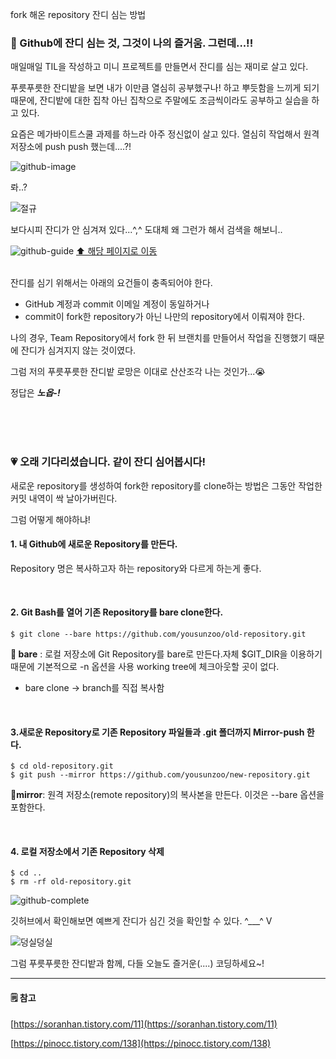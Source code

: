 fork 해온 repository 잔디 심는 방법

### 🌱 Github에 잔디 심는 것, 그것이 나의 즐거움. 그런데...!!

매일매일 TIL을 작성하고 미니 프로젝트를 만들면서 잔디를 심는 재미로 살고 있다.

푸릇푸릇한 잔디밭을 보면 내가 이만큼 열심히 공부했구나! 하고 뿌듯함을 느끼게 되기 때문에, 잔디밭에 대한 집착 아닌 집착으로 주말에도 조금씩이라도 공부하고 실습을 하고 있다.

요즘은 메가바이트스쿨 과제를 하느라 아주 정신없이 살고 있다. 열심히 작업해서 원격 저장소에 push push 했는데....?!

![github-image](https://img1.daumcdn.net/thumb/R1280x0/?scode=mtistory2&fname=https%3A%2F%2Fblog.kakaocdn.net%2Fdn%2FQG1nz%2FbtrVTVim19X%2FzQsy2Y8vj70cdtkmeIXqb0%2Fimg.png)

롸..?

![절규](https://blog.kakaocdn.net/dn/3Vqz4/btrVUz6E05O/rb718znxyhk0kZIVEy4AY1/img.gif)

보다시피 잔디가 안 심겨져 있다...^,^ 도대체 왜 그런가 해서 검색을 해보니..

![github-guide](https://img1.daumcdn.net/thumb/R1280x0/?scode=mtistory2&fname=https%3A%2F%2Fblog.kakaocdn.net%2Fdn%2FbVy9i9%2FbtrVU8HPmQn%2F0crhwH1O9FXnLDJpEXCTp1%2Fimg.png)
[⬆️ 해당 페이지로 이동](https://docs.github.com/en/account-and-profile/setting-up-and-managing-your-github-profile/managing-contribution-settings-on-your-profile/why-are-my-contributions-not-showing-up-on-my-profile)

<br>
잔디를 심기 위해서는 아래의 요건들이 충족되어야 한다.

- GitHub 계정과 commit 이메일 계정이 동일하거나
- commit이 fork한 repository가 아닌 나만의 repository에서 이뤄져야 한다.

나의 경우, Team Repository에서 fork 한 뒤 브랜치를 만들어서 작업을 진행했기 때문에 잔디가 심겨지지 않는 것이였다.

그럼 저의 푸릇푸릇한 잔디밭 로망은 이대로 산산조각 나는 것인가...😭

정답은 **_노옵-!_**

<br><br><br>

### 💗 오래 기다리셨습니다. 같이 잔디 심어봅시다!

새로운 repository를 생성하여 fork한 repository를 clone하는 방법은 그동안 작업한 커밋 내역이 싹 날아가버린다.

그럼 어떻게 해야하냐!

#### 1\. 내 Github에 새로운 Repository를 만든다.

Repository 명은 복사하고자 하는 repository와 다르게 하는게 좋다.

<br >

#### 2\. Git Bash를 열어 기존 Repository를 bare clone한다.

```
$ git clone --bare https://github.com/yousunzoo/old-repository.git
```

**🔹 bare** : 로컬 저장소에 Git Repository를 bare로 만든다.자체 $GIT_DIR을 이용하기 때문에 기본적으로 -n 옵션을 사용 working tree에 체크아웃할 곳이 없다.

- bare clone \-> branch를 직접 복사함

<br >

#### 3.새로운 Repository로 기존 Repository 파일들과 .git 폴더까지 Mirror-push 한다.

```
$ cd old-repository.git
$ git push --mirror https://github.com/yousunzoo/new-repository.git
```

**🔹mirror**: 원격 저장소(remote repository)의 복사본을 만든다. 이것은 --bare 옵션을 포함한다.

<br >

#### 4\. 로컬 저장소에서 기존 Repository 삭제

```
$ cd ..
$ rm -rf old-repository.git
```

![github-complete](https://img1.daumcdn.net/thumb/R1280x0/?scode=mtistory2&fname=https%3A%2F%2Fblog.kakaocdn.net%2Fdn%2Fde0Vmb%2FbtrVPGGiWuR%2FTlyHJT1XUVOu83ogKkvDT0%2Fimg.png)

깃허브에서 확인해보면 예쁘게 잔디가 심긴 것을 확인할 수 있다. ^\_\_\_^ V

![덩실덩실](https://img1.daumcdn.net/thumb/R1280x0/?scode=mtistory2&fname=https%3A%2F%2Fblog.kakaocdn.net%2Fdn%2Frc3to%2FbtrVUmfunF4%2FhYgk5O5CvIKm0TUDH1nFLK%2Fimg.jpg)

그럼 푸릇푸릇한 잔디밭과 함께, 다들 오늘도 즐거운(....) 코딩하세요~!

---

#### 🗒️ 참고

[https://soranhan.tistory.com/11](https://soranhan.tistory.com/11)

[https://pinocc.tistory.com/138](https://pinocc.tistory.com/138)
